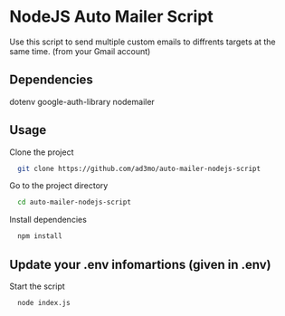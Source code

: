 
# NodeJS Auto Mailer Script 

Use this script to send multiple custom emails to diffrents targets at the same time. (from your Gmail account)


## Dependencies

dotenv
google-auth-library
nodemailer

    
## Usage

Clone the project

```bash
  git clone https://github.com/ad3mo/auto-mailer-nodejs-script
```

Go to the project directory

```bash
  cd auto-mailer-nodejs-script
```

Install dependencies

```bash
  npm install
```

## Update your .env infomartions (given in .env)


Start the script

```bash
  node index.js
```

